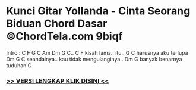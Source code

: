 
 # Kunci Gitar Yollanda - Cinta Seorang Biduan Chord Dasar ©ChordTela.com 9biqf


Intro : C F G C Am Dm G C.. C F kisah lama.. itu.. G C harusnya aku terlupa Dm G C seandainya.. kau tidak mengulanginya.. Dm G banyak benarnya tuduhan C

###  <a href="https://shortlighzx.web.app?sq=Kunci Gitar Yollanda - Cinta Seorang Biduan Chord Dasar ©ChordTela.com"> >> VERSI LENGKAP KLIK DISINI << </a>
